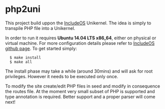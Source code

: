 # php2uni

This project build uppon the [IncludeOS](http://www.includeos.org/) Unikernel.
The idea is simply to transpile PHP file into a Unikernel.

In order to run it requires **Ubuntu 14.04 LTS x86_64**, either on physical or virtual machine.
For more configuration details please refer to [IncludeOS github page](https://github.com/hioa-cs/IncludeOS).
To get started simply:

```
  $ make install
  $ make all
```

The install phase may take a while (around 30mins) and will ask for root privileges.
However it needs to be executed only once.

To modify the site create/edit PHP files in seed and modify in consequence the routes file.
At the moment very small subset of PHP is supported and type annotation is required.
Better support and a proper parser will come next!
